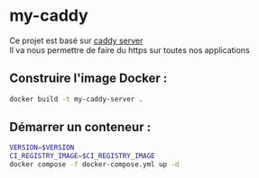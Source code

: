 # my-caddy
Ce projet est basé sur [caddy server](https://caddyserver.com/)  
Il va nous permettre de faire du https sur toutes nos applications


## Construire l'image Docker :

```sh
docker build -t my-caddy-server .
```

## Démarrer un conteneur :
```sh
VERSION=$VERSION 
CI_REGISTRY_IMAGE=$CI_REGISTRY_IMAGE 
docker compose -f docker-compose.yml up -d
```

